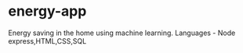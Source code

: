 # energy-app
Energy saving in the home using machine learning. Languages - Node express,HTML,CSS,SQL
